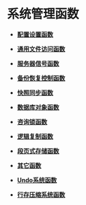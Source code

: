 # 系统管理函数<a name="ZH-CN_TOPIC_0289900149"></a>

-   **[配置设置函数](配置设置函数.md)**  

-   **[通用文件访问函数](通用文件访问函数.md)**  

-   **[服务器信号函数](服务器信号函数.md)**  

-   **[备份恢复控制函数](备份恢复控制函数.md)**  

-   **[快照同步函数](快照同步函数.md)**  

-   **[数据库对象函数](数据库对象函数.md)**  

-   **[咨询锁函数](咨询锁函数.md)**  

-   **[逻辑复制函数](逻辑复制函数.md)**  

-   **[段页式存储函数](段页式存储函数.md)**  

-   **[其它函数](其它函数.md)**  

-   **[Undo系统函数](Undo系统函数.md)**  

-   **[行存压缩系统函数](行存压缩系统函数.md)**  
